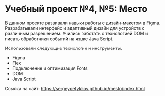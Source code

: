 # Учебный проект №4, №5: Место

В данном проекте развивали навыки работы с дизайн-макетом в Figma.
Разрабатывали интерфейс и адаптивный дизайн для устройств с различным разрешением.
Учились работать с технологией DOM и писать обработчики событий на языке Java Script.


Использовали следующие технологии и инструменты:
- Figma
- Flex
- Подключение и оптимизация Fonts
- DOM
- Java Script

Cсылка на сайт: https://sergeypetykhov.github.io/mesto/index.html
